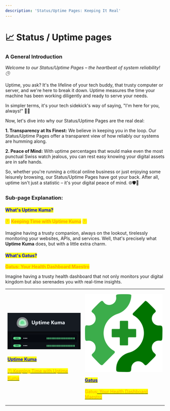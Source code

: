 ```yaml
---
description: 'Status/Uptime Pages: Keeping It Real'
---
```


# 📈 Status / Uptime pages

### **A General Introduction**

_Welcome to our Status/Uptime Pages – the heartbeat of system reliability! 🕒_

Uptime, you ask? It's the lifeline of your tech buddy, that trusty computer or server, and we're here to break it down. Uptime measures the time your machine has been working diligently and ready to serve your needs.

In simpler terms, it's your tech sidekick's way of saying, "I'm here for you, always!" 🤖💼

Now, let's dive into why our Status/Uptime Pages are the real deal:

**1. Transparency at Its Finest:** We believe in keeping you in the loop. Our Status/Uptime Pages offer a transparent view of how reliably our systems are humming along.

**2. Peace of Mind:** With uptime percentages that would make even the most punctual Swiss watch jealous, you can rest easy knowing your digital assets are in safe hands.

So, whether you're running a critical online business or just enjoying some leisurely browsing, our Status/Uptime Pages have got your back. After all, uptime isn't just a statistic – it's your digital peace of mind. 🌐🛡️🚀

### Sub-page Explanation:

#### <mark style="color:blue;">What's  Uptime Kuma?</mark>

<mark style="color:orange;">🕐</mark> <mark style="color:orange;"></mark><mark style="color:orange;">**Keeping Time with Uptime Kuma**</mark> <mark style="color:orange;"></mark><mark style="color:orange;">🕐</mark>

Imagine having a trusty companion, always on the lookout, tirelessly monitoring your websites, APIs, and services. Well, that's precisely what **Uptime Kuma** does, but with a little extra charm.

#### <mark style="color:blue;">What's  Gatus?</mark>

<mark style="color:orange;">**Gatus: Your Health Dashboard Maestro**</mark>

Imagine having a trusty health dashboard that not only monitors your digital kingdom but also serenades you with real-time insights.

|                                                                                                                                                                                                                                                                                                                                                   |                                                                                                                                                                                                                                                                                                                                                                                                                                                                                 |
| ------------------------------------------------------------------------------------------------------------------------------------------------------------------------------------------------------------------------------------------------------------------------------------------------------------------------------------------------- | ------------------------------------------------------------------------------------------------------------------------------------------------------------------------------------------------------------------------------------------------------------------------------------------------------------------------------------------------------------------------------------------------------------------------------------------------------------------------------- |
| <p></p><p><img src="../../.gitbook/assets/image (12).png" alt=""> </p><h4>  <a href="https://docs.scaleinfinite.fr/demo-deployment/status-uptime-pages/uptime-kuma"><mark style="color:blue;">Uptime Kuma</mark></a></h4><h4></h4><p><a href="https://quillbot.com/"><mark style="color:orange;">🕐 Keeping Time with Uptime Kuma</mark> </a></p> | <p><img src="../../.gitbook/assets/image (13).png" alt="" data-size="original"></p><p>  <a href="https://docs.scaleinfinite.fr/demo-deployment/status-uptime-pages/gatus-deployment"><mark style="color:blue;"><strong>Gatus</strong></mark></a></p><h4></h4><p><mark style="color:orange;">Gatus</mark><a href="https://docs.scaleinfinite.fr/demo-deployment/status-uptime-pages/gatus-deployment"><mark style="color:orange;">: Your Health Dashboard Maestro</mark></a></p> |
